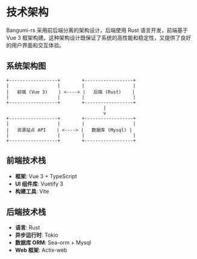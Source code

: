 # 技术架构

Bangumi-rs 采用前后端分离的架构设计，后端使用 Rust 语言开发，前端基于 Vue 3 框架构建。这种架构设计既保证了系统的高性能和稳定性，又提供了良好的用户界面和交互体验。

## 系统架构图

```
+------------------+        +------------------+
|                  |        |                  |
|   前端 (Vue 3)    | <----> |   后端 (Rust)    |
|                  |        |                  |
+------------------+        +------------------+
                                    |
                                    v
+------------------+        +------------------+
|                  |        |                  |
|   资源站点 API    | <----> |   数据库 (Mysql) |
|                  |        |                  |
+------------------+        +------------------+
```

## 前端技术栈

- **框架**: Vue 3 + TypeScript
- **UI 组件库**: Vuetify 3
- **构建工具**: Vite

## 后端技术栈

- **语言**: Rust
- **异步运行时**: Tokio
- **数据库 ORM**: Sea-orm + Mysql
- **Web 框架**: Actix-web
